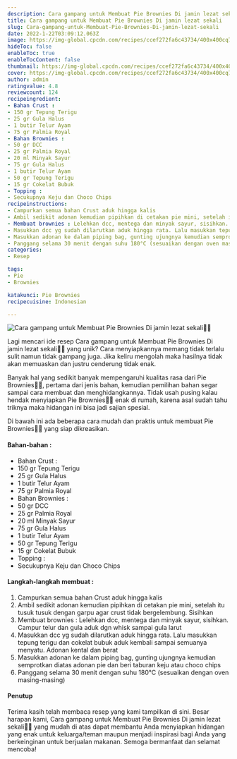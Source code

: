 ```yaml
---
description: Cara gampang untuk Membuat Pie Brownies Di jamin lezat sekali"
title: Cara gampang untuk Membuat Pie Brownies Di jamin lezat sekali
slug: Cara-gampang-untuk-Membuat-Pie-Brownies-Di-jamin-lezat-sekali
date: 2022-1-22T03:09:12.063Z
image: https://img-global.cpcdn.com/recipes/ccef272fa6c43734/400x400cq70/photo.jpg
hideToc: false
enableToc: true
enableTocContent: false
thumbnail: https://img-global.cpcdn.com/recipes/ccef272fa6c43734/400x400cq70/photo.jpg
cover: https://img-global.cpcdn.com/recipes/ccef272fa6c43734/400x400cq70/photo.jpg
author: admin
ratingvalue: 4.8
reviewcount: 124
recipeingredient:
- Bahan Crust :
- 150 gr Tepung Terigu
- 25 gr Gula Halus
- 1 butir Telur Ayam
- 75 gr Palmia Royal
- Bahan Brownies :
- 50 gr DCC
- 25 gr Palmia Royal
- 20 ml Minyak Sayur
- 75 gr Gula Halus
- 1 butir Telur Ayam
- 50 gr Tepung Terigu
- 15 gr Cokelat Bubuk
- Topping :
- Secukupnya Keju dan Choco Chips
recipeinstructions:
- Campurkan semua bahan Crust aduk hingga kalis
- Ambil sedikit adonan kemudian pipihkan di cetakan pie mini, setelah itu tusuk tusuk dengan garpu agar crust tidak bergelembung. Sisihkan
- Membuat brownies : Lelehkan dcc, mentega dan minyak sayur, sisihkan. Campur telur dan gula aduk dgn whisk sampai gula larut
- Masukkan dcc yg sudah dilarutkan aduk hingga rata. Lalu masukkan tepung terigu dan cokelat bubuk aduk kembali sampai semuanya menyatu. Adonan kental dan berat
- Masukkan adonan ke dalam piping bag, gunting ujungnya kemudian semprotkan diatas adonan pie dan beri taburan keju atau choco chips
- Panggang selama 30 menit dengan suhu 180°C (sesuaikan dengan oven masing-masing)
categories:
- Resep

tags:
- Pie
- Brownies

katakunci: Pie Brownies
recipecuisine: Indonesian

---
```


![Cara gampang untuk Membuat Pie Brownies Di jamin lezat sekali👩‍🍳](https://img-global.cpcdn.com/recipes/ccef272fa6c43734/400x400cq70/photo.jpg)

Lagi mencari ide resep Cara gampang untuk Membuat Pie Brownies Di jamin lezat sekali👩‍🍳 yang unik? Cara menyiapkannya memang tidak terlalu sulit namun tidak gampang juga. Jika keliru mengolah maka hasilnya tidak akan memuaskan dan justru cenderung tidak enak.

Banyak hal yang sedikit banyak mempengaruhi kualitas rasa dari Pie Brownies👩‍🍳, pertama dari jenis bahan, kemudian pemilihan bahan segar sampai cara membuat dan menghidangkannya. Tidak usah pusing kalau hendak menyiapkan Pie Brownies👩‍🍳 enak di rumah, karena asal sudah tahu triknya maka hidangan ini bisa jadi sajian spesial.

Di bawah ini ada beberapa cara mudah dan praktis untuk membuat Pie Brownies👩‍🍳 yang siap dikreasikan.

<!--inarticleads1-->

#### Bahan-bahan :

- Bahan Crust :
- 150 gr Tepung Terigu
- 25 gr Gula Halus
- 1 butir Telur Ayam
- 75 gr Palmia Royal
- Bahan Brownies :
- 50 gr DCC
- 25 gr Palmia Royal
- 20 ml Minyak Sayur
- 75 gr Gula Halus
- 1 butir Telur Ayam
- 50 gr Tepung Terigu
- 15 gr Cokelat Bubuk
- Topping :
- Secukupnya Keju dan Choco Chips

<!--inarticleads2-->

#### Langkah-langkah membuat :

1. Campurkan semua bahan Crust aduk hingga kalis
1. Ambil sedikit adonan kemudian pipihkan di cetakan pie mini, setelah itu tusuk tusuk dengan garpu agar crust tidak bergelembung. Sisihkan
1. Membuat brownies : Lelehkan dcc, mentega dan minyak sayur, sisihkan. Campur telur dan gula aduk dgn whisk sampai gula larut
1. Masukkan dcc yg sudah dilarutkan aduk hingga rata. Lalu masukkan tepung terigu dan cokelat bubuk aduk kembali sampai semuanya menyatu. Adonan kental dan berat
1. Masukkan adonan ke dalam piping bag, gunting ujungnya kemudian semprotkan diatas adonan pie dan beri taburan keju atau choco chips
1. Panggang selama 30 menit dengan suhu 180°C (sesuaikan dengan oven masing-masing)

#### Penutup

Terima kasih telah membaca resep yang kami tampilkan di sini. Besar harapan kami, Cara gampang untuk Membuat Pie Brownies Di jamin lezat sekali👩‍🍳 yang mudah di atas dapat membantu Anda menyiapkan hidangan yang enak untuk keluarga/teman maupun menjadi inspirasi bagi Anda yang berkeinginan untuk berjualan makanan. Semoga bermanfaat dan selamat mencoba!